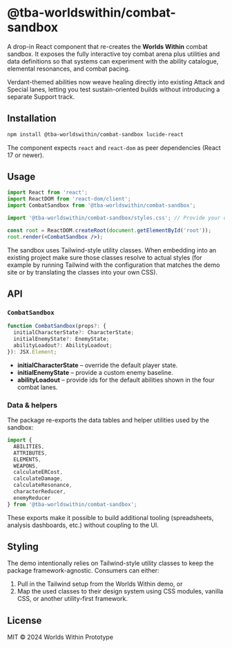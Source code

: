 # @tba-worldswithin/combat-sandbox

A drop-in React component that re-creates the **Worlds Within** combat sandbox. It exposes the fully interactive toy combat arena plus
utilities and data definitions so that systems can experiment with the ability catalogue, elemental resonances, and combat pacing.

Verdant-themed abilities now weave healing directly into existing Attack and Special lanes, letting you test sustain-oriented builds without introducing a separate Support track.

## Installation

```bash
npm install @tba-worldswithin/combat-sandbox lucide-react
```

The component expects `react` and `react-dom` as peer dependencies (React 17 or newer).

## Usage

```jsx
import React from 'react';
import ReactDOM from 'react-dom/client';
import CombatSandbox from '@tba-worldswithin/combat-sandbox';

import '@tba-worldswithin/combat-sandbox/styles.css'; // Provide your own Tailwind/TW-compat styles

const root = ReactDOM.createRoot(document.getElementById('root'));
root.render(<CombatSandbox />);
```

The sandbox uses Tailwind-style utility classes. When embedding into an existing project make sure those classes resolve to actual styles (for example by running Tailwind with the configuration that matches the demo site or by translating the classes into your own CSS).

## API

### `CombatSandbox`

```ts
function CombatSandbox(props?: {
  initialCharacterState?: CharacterState;
  initialEnemyState?: EnemyState;
  abilityLoadout?: AbilityLoadout;
}): JSX.Element;
```

* **initialCharacterState** – override the default player state.
* **initialEnemyState** – provide a custom enemy baseline.
* **abilityLoadout** – provide ids for the default abilities shown in the four combat lanes.

### Data & helpers

The package re-exports the data tables and helper utilities used by the sandbox:

```js
import {
  ABILITIES,
  ATTRIBUTES,
  ELEMENTS,
  WEAPONS,
  calculateERCost,
  calculateDamage,
  calculateResonance,
  characterReducer,
  enemyReducer
} from '@tba-worldswithin/combat-sandbox';
```

These exports make it possible to build additional tooling (spreadsheets, analysis dashboards, etc.) without coupling to the UI.

## Styling

The demo intentionally relies on Tailwind-style utility classes to keep the package framework-agnostic. Consumers can either:

1. Pull in the Tailwind setup from the Worlds Within demo, or
2. Map the used classes to their design system using CSS modules, vanilla CSS, or another utility-first framework.

## License

MIT © 2024 Worlds Within Prototype
